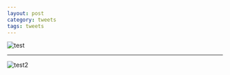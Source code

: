 ```yaml
--- 
layout: post
category: tweets
tags: tweets
--- 
```


![test](https://i.imgur.io/WtClAHb_d.webp?maxwidth=640&shape=thumb&fidelity=medium)

--- 

![test2](https://i.ibb.co/84TJfXh/IMG-20230520-143616.jpg)

